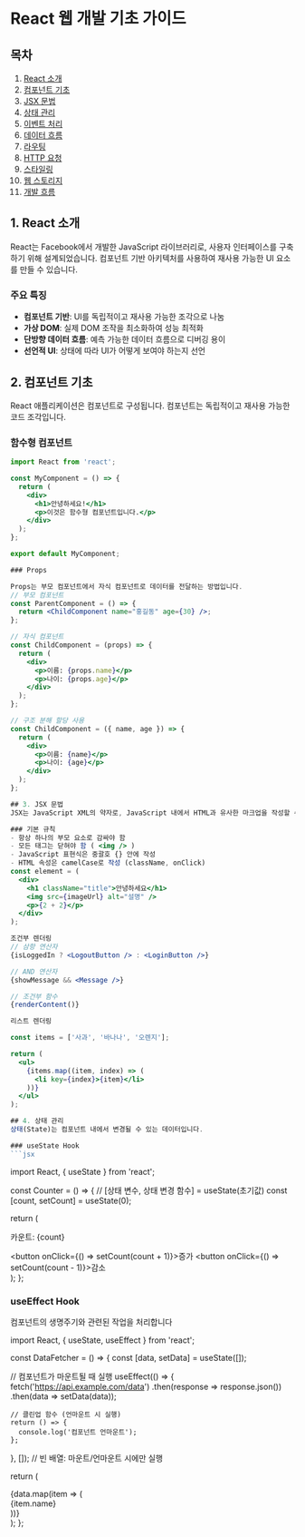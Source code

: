 # React 웹 개발 기초 가이드

## 목차
1. [React 소개](#1-react-소개)
2. [컴포넌트 기초](#2-컴포넌트-기초)
3. [JSX 문법](#3-jsx-문법)
4. [상태 관리](#4-상태-관리)
5. [이벤트 처리](#5-이벤트-처리)
6. [데이터 흐름](#6-데이터-흐름)
7. [라우팅](#7-라우팅)
8. [HTTP 요청](#8-http-요청)
9. [스타일링](#9-스타일링)
10. [웹 스토리지](#10-웹-스토리지)
11. [개발 흐름](#11-개발-흐름)

## 1. React 소개

React는 Facebook에서 개발한 JavaScript 라이브러리로, 사용자 인터페이스를 구축하기 위해 설계되었습니다. 컴포넌트 기반 아키텍처를 사용하여 재사용 가능한 UI 요소를 만들 수 있습니다.

### 주요 특징
- **컴포넌트 기반**: UI를 독립적이고 재사용 가능한 조각으로 나눔
- **가상 DOM**: 실제 DOM 조작을 최소화하여 성능 최적화
- **단방향 데이터 흐름**: 예측 가능한 데이터 흐름으로 디버깅 용이
- **선언적 UI**: 상태에 따라 UI가 어떻게 보여야 하는지 선언

## 2. 컴포넌트 기초

React 애플리케이션은 컴포넌트로 구성됩니다. 컴포넌트는 독립적이고 재사용 가능한 코드 조각입니다.

### 함수형 컴포넌트

```jsx
import React from 'react';

const MyComponent = () => {
  return (
    <div>
      <h1>안녕하세요!</h1>
      <p>이것은 함수형 컴포넌트입니다.</p>
    </div>
  );
};

export default MyComponent;

### Props

Props는 부모 컴포넌트에서 자식 컴포넌트로 데이터를 전달하는 방법입니다.
// 부모 컴포넌트
const ParentComponent = () => {
  return <ChildComponent name="홍길동" age={30} />;
};

// 자식 컴포넌트
const ChildComponent = (props) => {
  return (
    <div>
      <p>이름: {props.name}</p>
      <p>나이: {props.age}</p>
    </div>
  );
};

// 구조 분해 할당 사용
const ChildComponent = ({ name, age }) => {
  return (
    <div>
      <p>이름: {name}</p>
      <p>나이: {age}</p>
    </div>
  );
};

## 3. JSX 문법
JSX는 JavaScript XML의 약자로, JavaScript 내에서 HTML과 유사한 마크업을 작성할 수 있게 해주는 문법입니다.

### 기본 규칙
- 항상 하나의 부모 요소로 감싸야 함
- 모든 태그는 닫혀야 함 ( <img /> )
- JavaScript 표현식은 중괄호 {} 안에 작성
- HTML 속성은 camelCase로 작성 (className, onClick)
const element = (
  <div>
    <h1 className="title">안녕하세요</h1>
    <img src={imageUrl} alt="설명" />
    <p>{2 + 2}</p>
  </div>
);

조건부 렌더링
// 삼항 연산자
{isLoggedIn ? <LogoutButton /> : <LoginButton />}

// AND 연산자
{showMessage && <Message />}

// 조건부 함수
{renderContent()}

리스트 렌더링

const items = ['사과', '바나나', '오렌지'];

return (
  <ul>
    {items.map((item, index) => (
      <li key={index}>{item}</li>
    ))}
  </ul>
);

## 4. 상태 관리
상태(State)는 컴포넌트 내에서 변경될 수 있는 데이터입니다.

### useState Hook
```jsx
```

import React, { useState } from 'react';

const Counter = () => {
  // [상태 변수, 상태 변경 함수] = useState(초기값)
  const [count, setCount] = useState(0);

  return (
    <div>
      <p>카운트: {count}</p>
      <button onClick={() => setCount(count + 1)}>증가</button>
      <button onClick={() => setCount(count - 1)}>감소</button>
    </div>
  );
};

### useEffect Hook
컴포넌트의 생명주기와 관련된 작업을 처리합니다

import React, { useState, useEffect } from 'react';

const DataFetcher = () => {
  const [data, setData] = useState([]);
  
  // 컴포넌트가 마운트될 때 실행
  useEffect(() => {
    fetch('https://api.example.com/data')
      .then(response => response.json())
      .then(data => setData(data));
      
    // 클린업 함수 (언마운트 시 실행)
    return () => {
      console.log('컴포넌트 언마운트');
    };
  }, []); // 빈 배열: 마운트/언마운트 시에만 실행
  
  return (
    <div>
      {data.map(item => (
        <div key={item.id}>{item.name}</div>
      ))}
    </div>
  );
};
